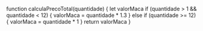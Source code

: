 function calculaPrecoTotal(quantidade) {
 let valorMaca
    if (quantidade > 1 && quantidade < 12) {
      valorMaca = quantidade * 1.3
    } else if (quantidade >= 12) {
      valorMaca = quantidade * 1
    }
  return valorMaca
}